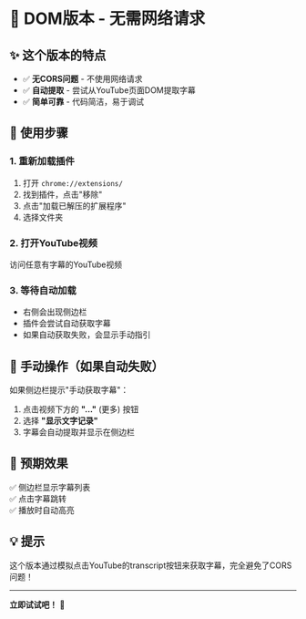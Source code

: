 # 🎉 DOM版本 - 无需网络请求

## ✨ 这个版本的特点

- ✅ **无CORS问题** - 不使用网络请求
- ✅ **自动提取** - 尝试从YouTube页面DOM提取字幕
- ✅ **简单可靠** - 代码简洁，易于调试

## 🚀 使用步骤

### 1. 重新加载插件

1. 打开 `chrome://extensions/`
2. 找到插件，点击"移除"
3. 点击"加载已解压的扩展程序"
4. 选择文件夹

### 2. 打开YouTube视频

访问任意有字幕的YouTube视频

### 3. 等待自动加载

- 右侧会出现侧边栏
- 插件会尝试自动获取字幕
- 如果自动获取失败，会显示手动指引

## 📝 手动操作（如果自动失败）

如果侧边栏提示"手动获取字幕"：

1. 点击视频下方的 **"..."** (更多) 按钮
2. 选择 **"显示文字记录"**  
3. 字幕会自动提取并显示在侧边栏

## 🎯 预期效果

✅ 侧边栏显示字幕列表  
✅ 点击字幕跳转  
✅ 播放时自动高亮  

## 💡 提示

这个版本通过模拟点击YouTube的transcript按钮来获取字幕，完全避免了CORS问题！

---

**立即试试吧！** 🚀